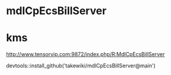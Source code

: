 # mdlCpEcsBillServer
# kms

http://www.tensorvip.com:9872/index.php/R:MdlCpEcsBillServer

devtools::install_github('takewiki/mdlCpEcsBillServer@main')
